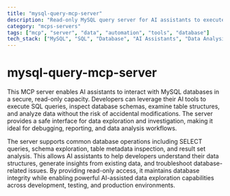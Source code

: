 ```yaml
---
title: "mysql-query-mcp-server"
description: "Read-only MySQL query server for AI assistants to execute queries and explore database structures directly from AI tools."
category: "mcps-servers"
tags: ["mcp", "server", "data", "automation", "tools", "database"]
tech_stack: ["MySQL", "SQL", "Database", "AI Assistants", "Data Analysis"]
---
```


# mysql-query-mcp-server

This MCP server enables AI assistants to interact with MySQL databases in a secure, read-only capacity. Developers can leverage their AI tools to execute SQL queries, inspect database schemas, examine table structures, and analyze data without the risk of accidental modifications. The server provides a safe interface for data exploration and investigation, making it ideal for debugging, reporting, and data analysis workflows.

The server supports common database operations including SELECT queries, schema exploration, table metadata inspection, and result set analysis. This allows AI assistants to help developers understand their data structures, generate insights from existing data, and troubleshoot database-related issues. By providing read-only access, it maintains database integrity while enabling powerful AI-assisted data exploration capabilities across development, testing, and production environments.
